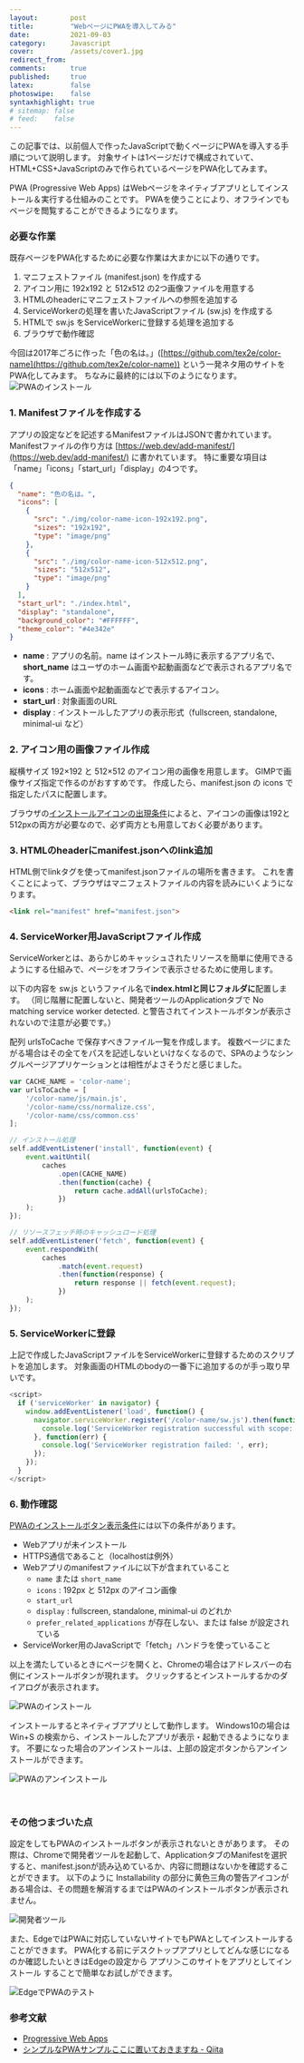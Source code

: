 ```yaml
---
layout:        post
title:         "WebページにPWAを導入してみる"
date:          2021-09-03
category:      Javascript
cover:         /assets/cover1.jpg
redirect_from:
comments:      true
published:     true
latex:         false
photoswipe:    false
syntaxhighlight: true
# sitemap: false
# feed:    false
---
```


この記事では、以前個人で作ったJavaScriptで動くページにPWAを導入する手順について説明します。
対象サイトは1ページだけで構成されていて、HTML+CSS+JavaScriptのみで作られているページをPWA化してみます。

PWA (Progressive Web Apps) はWebページをネイティブアプリとしてインストール＆実行する仕組みのことです。
PWAを使うことにより、オフラインでもページを閲覧することができるようになります。

### 必要な作業

既存ページをPWA化するために必要な作業は大まかに以下の通りです。

1. マニフェストファイル (manifest.json) を作成する
2. アイコン用に 192x192 と 512x512 の2つ画像ファイルを用意する
3. HTMLのheaderにマニフェストファイルへの参照を追加する
4. ServiceWorkerの処理を書いたJavaScriptファイル (sw.js) を作成する
5. HTMLで sw.js をServiceWorkerに登録する処理を追加する
6. ブラウザで動作確認

今回は2017年ごろに作った「色の名は。」([https://github.com/tex2e/color-name](https://github.com/tex2e/color-name)) という一発ネタ用のサイトをPWA化してみます。
ちなみに最終的には以下のようになります。
![PWAのインストール](/blog/media/post/javascript/PWA/PWA-install-ghpages.png)

### 1. Manifestファイルを作成する

アプリの設定などを記述するManifestファイルはJSONで書かれています。
Manifestファイルの作り方は [https://web.dev/add-manifest/](https://web.dev/add-manifest/) に書かれています。
特に重要な項目は「name」「icons」「start_url」「display」の4つです。

```json
{
  "name": "色の名は。",
  "icons": [
    {
      "src": "./img/color-name-icon-192x192.png",
      "sizes": "192x192",
      "type": "image/png"
    },
    {
      "src": "./img/color-name-icon-512x512.png",
      "sizes": "512x512",
      "type": "image/png"
    }
  ],
  "start_url": "./index.html",
  "display": "standalone",
  "background_color": "#FFFFFF",
  "theme_color": "#4e342e"
}
```
- **name** : アプリの名前。name はインストール時に表示するアプリ名で、**short_name** はユーザのホーム画面や起動画面などで表示されるアプリ名です。
- **icons** : ホーム画面や起動画面などで表示するアイコン。
- **start_url** : 対象画面のURL
- **display** : インストールしたアプリの表示形式（fullscreen, standalone, minimal-ui など）

### 2. アイコン用の画像ファイル作成

縦横サイズ 192×192 と 512×512 のアイコン用の画像を用意します。
GIMPで画像サイズ指定で作るのがおすすめです。
作成したら、manifest.json の icons で指定したパスに配置します。

ブラウザの[インストールアイコンの出現条件](https://web.dev/install-criteria/#criteria)によると、アイコンの画像は192と512pxの両方が必要なので、必ず両方とも用意しておく必要があります。

### 3. HTMLのheaderにmanifest.jsonへのlink追加

HTML側でlinkタグを使ってmanifest.jsonファイルの場所を書きます。
これを書くことによって、ブラウザはマニフェストファイルの内容を読みにいくようになります。

```html
<link rel="manifest" href="manifest.json">
```

### 4. ServiceWorker用JavaScriptファイル作成

ServiceWorkerとは、あらかじめキャッシュされたリソースを簡単に使用できるようにする仕組みで、ページをオフラインで表示させるために使用します。

以下の内容を sw.js というファイル名で**index.htmlと同じフォルダに**配置します。
（同じ階層に配置しないと、開発者ツールのApplicationタブで No matching service worker detected. と警告されてインストールボタンが表示されないので注意が必要です。）

配列 urlsToCache で保存すべきファイル一覧を作成します。
複数ページにまたがる場合はその全てをパスを記述しないといけなくなるので、SPAのようなシングルページアプリケーションとは相性がよさそうだと感じました。

```js
var CACHE_NAME = 'color-name';
var urlsToCache = [
    '/color-name/js/main.js',
    '/color-name/css/normalize.css',
    '/color-name/css/common.css'
];

// インストール処理
self.addEventListener('install', function(event) {
    event.waitUntil(
        caches
            .open(CACHE_NAME)
            .then(function(cache) {
                return cache.addAll(urlsToCache);
            })
    );
});

// リソースフェッチ時のキャッシュロード処理
self.addEventListener('fetch', function(event) {
    event.respondWith(
        caches
            .match(event.request)
            .then(function(response) {
                return response || fetch(event.request);
            })
    );
});
```

### 5. ServiceWorkerに登録

上記で作成したJavaScriptファイルをServiceWorkerに登録するためのスクリプトを追加します。
対象画面のHTMLのbodyの一番下に追加するのが手っ取り早いです。
```js
<script>
  if ('serviceWorker' in navigator) {
    window.addEventListener('load', function() {
      navigator.serviceWorker.register('/color-name/sw.js').then(function(registration) {
        console.log('ServiceWorker registration successful with scope: ', registration.scope);
      }, function(err) {
        console.log('ServiceWorker registration failed: ', err);
      });
    });
  }
</script>
```

### 6. 動作確認

[PWAのインストールボタン表示条件](https://web.dev/install-criteria/#criteria)には以下の条件があります。

- Webアプリが未インストール
- HTTPS通信であること（localhostは例外）
- Webアプリのmanifestファイルに以下が含まれていること
  - `name` または `short_name`
  - `icons` : 192px と 512px のアイコン画像
  - `start_url`
  - `display` : fullscreen, standalone, minimal-ui のどれか
  - `prefer_related_applications` が存在しない、または false が設定されている
- ServiceWorker用のJavaScriptで「fetch」ハンドラを使っていること

以上を満たしているときにページを開くと、Chromeの場合はアドレスバーの右側にインストールボタンが現れます。
クリックするとインストールするかのダイアログが表示されます。

![PWAのインストール](/blog/media/post/javascript/PWA/PWA-install.png)

インストールするとネイティブアプリとして動作します。
Windows10の場合は Win+S の検索から、インストールしたアプリが表示・起動できるようになります。
不要になった場合のアンインストールは、上部の設定ボタンからアンインストールができます。

![PWAのアンインストール](/blog/media/post/javascript/PWA/PWA-uninstall.png)

<br>

### その他つまづいた点

設定をしてもPWAのインストールボタンが表示されないときがあります。
その際は、Chromeで開発者ツールを起動して、ApplicationタブのManifestを選択すると、manifest.jsonが読み込めているか、内容に問題はないかを確認することができます。
以下のように Installability の部分に黄色三角の警告アイコンがある場合は、その問題を解消するまではPWAのインストールボタンが表示されません。

![開発者ツール](/blog/media/post/javascript/PWA/PWA-DevTools.png)

また、EdgeではPWAに対応していないサイトでもPWAとしてインストールすることができます。
PWA化する前にデスクトップアプリとしてどんな感じになるのか確認したいときはEdgeの設定から アプリ＞このサイトをアプリとしてインストール することで簡単なお試しができます。

![EdgeでPWAのテスト](/blog/media/post/javascript/PWA/PWA-Edge-test.png)


### 参考文献

- [Progressive Web Apps](https://web.dev/progressive-web-apps/)
- [シンプルなPWAサンプルここに置いておきますね - Qiita](https://qiita.com/kazaoki/items/e93b88556fcd05d28ddc)
